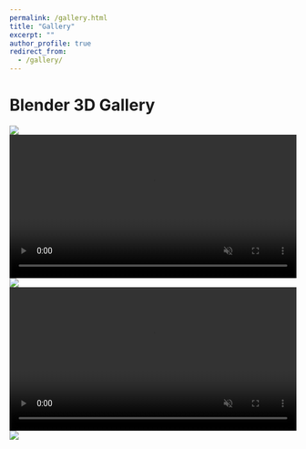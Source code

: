 ```yaml
---
permalink: /gallery.html
title: "Gallery"
excerpt: ""
author_profile: true
redirect_from: 
  - /gallery/
---
```

<link href="https://cdn.jsdelivr.net/npm/bootstrap@5.3.3/dist/css/bootstrap.min.css" rel="stylesheet" integrity="sha384-QWTKZyjpPEjISv5WaRU9OFeRpok6YctnYmDr5pNlyT2bRjXh0JMhjY6hW+ALEwIH" crossorigin="anonymous">

# Blender 3D Gallery

<div class="row">
  <div class="col-lg-6 col-md-12 mb-6 mb-lg-0">
    <img src="images/chord.png" class="w-100 shadow-1-strong mb-4"/>
    <video autoplay loop muted playsinline webkit-playsinline width="100%">
      <source src="images/3dvla.mp4" type="video/mp4">
    </video>
    <img src="images/rapverse.png" class="w-100 shadow-1-strong mb-4"/>
  </div>

  <div class="col-lg-6 mb-6 mb-lg-0">
    <video autoplay loop muted playsinline webkit-playsinline width="100%">
      <source src="images/3dllm.mp4" type="video/mp4">
    </video>
    <img src="images/softbody-1.gif" class="w-100 shadow-1-strong mb-4"/>
  </div>
</div>
